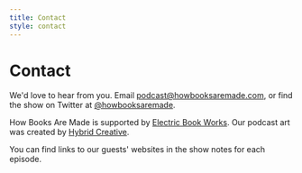 ```yaml
---
title: Contact
style: contact
---
```


# Contact

We'd love to hear from you. Email&nbsp;[podcast@howbooksaremade.com](mailto:podcast@howbooksaremade.com), or find the show on Twitter at [@howbooksaremade](https://twitter.com/howbooksaremade).

How Books Are Made is supported by [Electric Book Works](https://electricbookworks.com). Our podcast art was created by [Hybrid Creative](https://hybridcreative.co.za).

You can find links to our guests' websites in the show notes for each episode.

